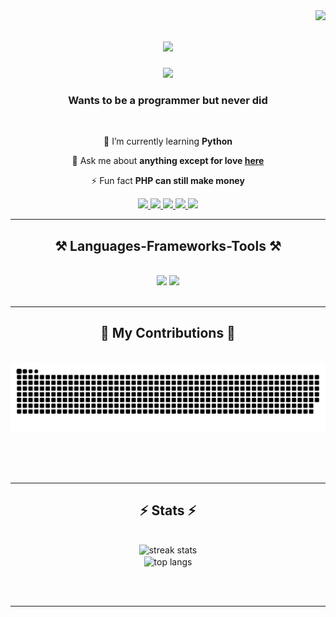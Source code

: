 <img align="right" src="https://visitor-badge.laobi.icu/badge?page_id=lalusahibul.lalusahibul" />

<h1 align="center">
    <img src="https://readme-typing-svg.herokuapp.com/?font=Righteous&size=35&center=true&vCenter=true&width=500&height=70&duration=3000&lines=Hello+there%2C;The+angel+from+my+nightmare;" />
</h1>
<div align="center">
<img src="https://cdn.hashnode.com/res/hashnode/image/upload/v1683547373601/25ecb286-fc4c-4c87-963b-32294d945322.gif?w=1600&h=840&fit=crop&crop=entropy&auto=format,compress&gif-q=60&format=webm" target="_blank" width="600">
</div>
<h3 align="center">Wants to be a programmer but never did</h3>

<br/>

<div align="center">
 
 🌱 I’m currently learning **Python**

💬 Ask me about **anything except for love [here](https://github.com/lalusahibul/lalusahibul/issues)**

⚡ Fun fact **PHP can still make money**

 </div>
 
<div align="center"> 
  <a href="https://instagram.com/lalusahibul_/">
    <img src="https://img.shields.io/badge/Instagram-%23E4405F.svg?logo=Instagram&logoColor=white" />
  </a>
  <a href="https://linkedin.com/in/lalu-sahibul-purwa">
    <img src="https://img.shields.io/badge/LinkedIn-%230077B5.svg?logo=linkedin&logoColor=white" />
  </a>
     <a href="mailto:lalusahibulpurwa@gmail.com">
    <img src="https://img.shields.io/badge/gmail-red.svg?logo=Gmail&logoColor=white" />
  </a>
  <a href="https://x.com/lalusahibulprw">
    <img src="https://img.shields.io/badge/X-black.svg?logo=X&logoColor=white" />
  </a>
  <a href="https://facebook.com/lalusahibulprw">
    <img src="https://img.shields.io/badge/facebook-blue.svg?logo=Facebook&logoColor=white" />
  </a>
</div>

 <hr/>
 
<h2 align="center">⚒️ Languages-Frameworks-Tools ⚒️</h2>
<br/>
<div align="center">
    <img src="https://skillicons.dev/icons?i=bootstrap,html,css,laravel,vscode,github,figma,git" />
    <img src="https://skillicons.dev/icons?i=php,javascript,java,mysql,python" /><br>
</div>

<br/>
<hr/>

<div align="center">
  <h2>🐍 My Contributions 🐍</h2>
  <br>
  <img alt="snake eating my contributions" src="https://raw.githubusercontent.com/lalusahibul/lalusahibul/output/github-contribution-grid-snake.svg" />
  
  <br/><br/><br/>
</div>

<hr/>

<h2 align="center">⚡ Stats ⚡</h2>
<br>
<div align=center>
  <img src="https://streak-stats.demolab.com?user=lalusahibul&theme=blue-green&card_height=200" alt="streak stats"/>
  <br/>
  
  <img width=325 align="center" src="https://github-readme-stats.vercel.app/api/top-langs/?username=lalusahibul&hide=HTML&langs_count=8&layout=compact&theme=react&border_radius=10&size_weight=0.5&count_weight=0.5&exclude_repo=github-readme-stats" alt="top langs" />
</div>

<br/><br/>

<hr/>

<br/>

<!-- comment -->
<div align="center">
<!-- <a href='https://ko-fi.com/V7V4RAK9C' target='_blank'><img height='64' style='border:0px;height:64px;' src='https://storage.ko-fi.com/cdn/kofi1.png?v=3' border='0' alt='Buy Me a Coffee at ko-fi.com' /></a> -->
</div>

<br/>
